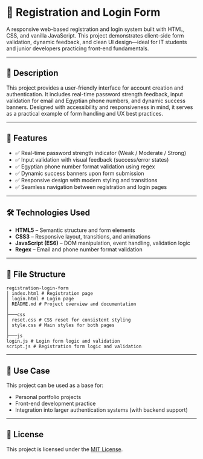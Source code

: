 # 🧾 Registration and Login Form

A responsive web-based registration and login system built with HTML, CSS, and vanilla JavaScript. This project demonstrates client-side form validation, dynamic feedback, and clean UI design—ideal for IT students and junior developers practicing front-end fundamentals.

---

## 📌 Description

This project provides a user-friendly interface for account creation and authentication. It includes real-time password strength feedback, input validation for email and Egyptian phone numbers, and dynamic success banners. Designed with accessibility and responsiveness in mind, it serves as a practical example of form handling and UX best practices.

---

## 🚀 Features

- ✅ Real-time password strength indicator (Weak / Moderate / Strong)  
- ✅ Input validation with visual feedback (success/error states)  
- ✅ Egyptian phone number format validation using regex  
- ✅ Dynamic success banners upon form submission  
- ✅ Responsive design with modern styling and transitions  
- ✅ Seamless navigation between registration and login pages

---

## 🛠️ Technologies Used

- **HTML5** – Semantic structure and form elements  
- **CSS3** – Responsive layout, transitions, and animations  
- **JavaScript (ES6)** – DOM manipulation, event handling, validation logic  
- **Regex** – Email and phone number format validation

---

## 📁 File Structure
```
registration-login-form
│ index.html # Registration page
│ login.html # Login page
│ README.md # Project overview and documentation
│
├───css
│ reset.css # CSS reset for consistent styling
│ style.css # Main styles for both pages
│
├───js
login.js # Login form logic and validation
script.js # Registration form logic and validation
```
---

## 🎯 Use Case

This project can be used as a base for:
- Personal portfolio projects  
- Front-end development practice  
- Integration into larger authentication systems (with backend support)


---

## 📄 License

This project is licensed under the [MIT License](https://opensource.org/licenses/MIT).

